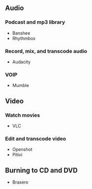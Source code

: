 ## Audio  ##

### Podcast and mp3 library ###

* Banshee
* Rhythmbox

### Record, mix, and transcode audio ###

* Audacity

### VOIP ###

* Mumble

## Video ##

### Watch movies ###

* VLC

### Edit and transcode video ###

* Openshot
* Pitivi

## Burning to CD and DVD ##

* Brasero